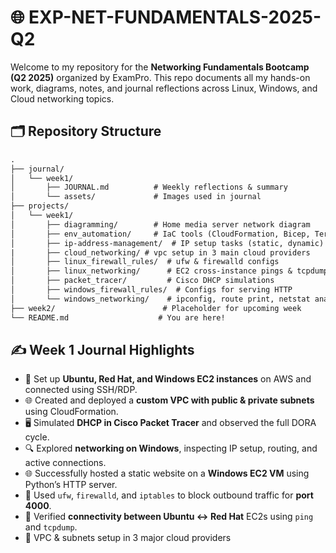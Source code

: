 # 🌐 EXP-NET-FUNDAMENTALS-2025-Q2

Welcome to my repository for the **Networking Fundamentals Bootcamp (Q2 2025)** organized by ExamPro. This repo documents all my hands-on work, diagrams, notes, and journal reflections across Linux, Windows, and Cloud networking topics.

## 🗂️ Repository Structure

```txt
.
├── journal/
│   └── week1/
│       ├── JOURNAL.md          # Weekly reflections & summary
│       └── assets/             # Images used in journal
├── projects/
│   └── week1/
│       ├── diagramming/        # Home media server network diagram
│       ├── env_automation/     # IaC tools (CloudFormation, Bicep, Terraform)
│       ├── ip-address-management/  # IP setup tasks (static, dynamic)
|       ├── cloud_networking/ # vpc setup in 3 main cloud providers
│       ├── linux_firewall_rules/  # ufw & firewalld configs
│       ├── linux_networking/      # EC2 cross-instance pings & tcpdump
│       ├── packet_tracer/         # Cisco DHCP simulations
│       ├── windows_firewall_rules/  # Configs for serving HTTP
│       └── windows_networking/    # ipconfig, route print, netstat analysis
├── week2/                        # Placeholder for upcoming week
└── README.md                    # You are here!
```

## ✍️ Week 1 Journal Highlights

* 🔧 Set up **Ubuntu, Red Hat, and Windows EC2 instances** on AWS and connected using SSH/RDP.
* 🌐 Created and deployed a **custom VPC with public & private subnets** using CloudFormation.
* 🖥️ Simulated **DHCP in Cisco Packet Tracer** and observed the full DORA cycle.
* 🔍 Explored **networking on Windows**, inspecting IP setup, routing, and active connections.
* 🌐 Successfully hosted a static website on a **Windows EC2 VM** using Python’s HTTP server.
* 🚫 Used `ufw`, `firewalld`, and `iptables` to block outbound traffic for **port 4000**.
* 📶 Verified **connectivity between Ubuntu ↔ Red Hat** EC2s using `ping` and `tcpdump`.
* 🔧 VPC & subnets setup in 3 major cloud providers
